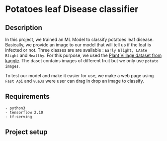 # Potatoes leaf Disease classifier

## Description

In this project, we trained an ML Model to classify potatoes leaf disease. Basically, we provide an image to our model that will tell us if the leaf is infected or not. Three classes are are available : `Early Blight, LAate Blight` and `Healthy`. For this purpose, we used the [Plant Village dataset from kaggle](). The daset contains images of different fruit but we only use `potato images`.

To test our model and make it easier for use, we make a web page using `Fast Api` and `vueJs` were user can drag in drop an image to classify. 

## Requirements

    - python3
    - tensorflow 2.10
    - tf-serving


## Project setup